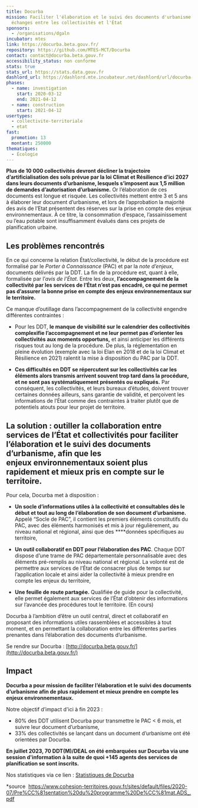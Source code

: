 ```yaml
---
title: Docurba
mission: Faciliter l'élaboration et le suivi des documents d'urbanisme en améliorant les
  échanges entre les collectivités et l'État
sponsors:
  - /organisations/dgaln
incubator: mtes
link: https://docurba.beta.gouv.fr/
repository: https://github.com/MTES-MCT/Docurba
contact: contact@docurba.beta.gouv.fr
accessibility_status: non conforme
stats: true
stats_url: https://stats.data.gouv.fr
dashlord_url: https://dashlord.mte.incubateur.net/dashlord/url/docurba-incubateur-net/
phases:
  - name: investigation
    start: 2020-03-12
    end: 2021-04-12
  - name: construction
    start: 2021-04-12
usertypes:
  - collectivite-territoriale
  - etat
fast:
  promotion: 13
  montant: 250000
thematiques:
  - Écologie
---
```

**Plus de 10 000 collectivités devront décliner la trajectoire d’artificialisation des sols prévue par la loi Climat et Résilience d’ici 2027 dans leurs documents d’urbanisme, lesquels s’imposent aux 1,5 million de demandes d’autorisation d’urbanisme.** Or l’élaboration de ces documents est longue et risquée. Les collectivités mettent entre 3 et 5 ans à élaborer leur document d’urbanisme, et lors de l’approbation la majorité des avis de l’Etat présentent des réserves sur la prise en compte des enjeux environnementaux. À ce titre, la consommation d’espace, l’assainissement ou l’eau potable sont insuffisamment évalués dans ces projets de planification urbaine.



## Les problèmes rencontrés


En ce qui concerne la relation État/collectivité, le début de la procédure est formalisé par le *Porter à Connaissance* (PAC) et par la *note d’enjeux*, documents délivrés par la DDT. La fin de la procédure est, quant à elle, formalisée par l’*avis de l’État*. Entre les deux, **l’accompagnement de la collectivité par les services de l’État n’est pas encadré, ce qui ne permet pas d’assurer la bonne prise en compte des enjeux environnementaux sur le territoire.**

Ce manque d’outillage dans l’accompagnement de la collectivité engendre différentes contraintes :

* Pour les DDT, **le manque de visibilité sur le calendrier des collectivités complexifie l’accompagnement et ne leur permet pas d’orienter les collectivités aux moments opportuns,** et ainsi anticiper les différents risques tout au long de la procédure. De plus, la réglementation en pleine évolution (exemple avec la loi Elan en 2018 et de la loi Climat et Résilience en 2021) ralentit la mise à disposition du PAC par la DDT.

* **Ces difficultés en DDT se répercutent sur les collectivités car les éléments alors transmis arrivent souvent trop tard dans la procédure, et ne sont pas systématiquement présentés ou expliqués.** Par conséquent, les collectivités, et leurs bureaux d’études, doivent trouver certaines données ailleurs, sans garantie de validité, et perçoivent les informations de l’État comme des contraintes à traiter plutôt que de potentiels atouts pour leur projet de territoire.



## La solution :  outiller la collaboration entre services de l’État et collectivités pour faciliter l’élaboration et le suivi des documents d’urbanisme, afin que les enjeux environnementaux soient plus rapidement et mieux pris en compte sur le territoire.


Pour cela, Docurba met à disposition :

* **Un socle d’informations utiles à la collectivité et consultables dès le début et tout au long de l’élaboration de son document d’urbanisme.** Appelé “Socle de PAC”, il contient les premiers éléments constitutifs du PAC, avec des éléments harmonisés et mis à jour régulièrement, au niveau national et régional, ainsi que des ****données spécifiques au territoire,

* **Un outil collaboratif en DDT pour l’élaboration des PAC**. Chaque DDT dispose d’une trame de PAC départementale personnalisable avec des éléments pré-remplis au niveau national et régional. La volonté est de permettre aux services de l’État de consacrer plus de temps sur l’application locale et ainsi aider la collectivité à mieux prendre en compte les enjeux du territoire,

* **Une feuille de route partagée.** Qualifiée de guide pour la collectivité, elle permet également aux services de l’État d’obtenir des informations sur l’avancée des procédures tout le territoire. (En cours)


Docurba à l’ambition d’être un outil central, direct et collaboratif en proposant des informations utiles rassemblées et accessibles à tout moment, et en permettant la collaboration entre les différentes parties prenantes dans l’élaboration des documents d’urbanisme.

Se rendre sur Docurba : [http://docurba.beta.gouv.fr/](http://docurba.beta.gouv.fr/)



## Impact


**Docurba a pour mission de faciliter l’élaboration et le suivi des documents d’urbanisme afin de plus rapidement et mieux prendre en compte les enjeux environnementaux.**

Notre objectif d’impact d'ici à fin 2023 :

* 80% des DDT utilisent Docurba pour transmettre le PAC < 6 mois, et suivre leur document d’urbanisme,
* 33% des collectivités se lançant dans un document d’urbanisme ont été orientées par Docurba.

**En juillet 2023, 70 DDT(M)/DEAL on été embarquées sur Docurba via une session d'information à la suite de quoi +145 agents des services de planification se sont inscrits.** 

Nos statistiques via ce lien : [Statistiques de Docurba](https://docurba.beta.gouv.fr/stats)





\*source  https://www.cohesion-territoires.gouv.fr/sites/default/files/2020-07/Pre%CC%81sentation%20du%20programme%20De%CC%81mat.ADS_.pdf